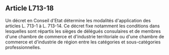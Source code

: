 Article L713-18
----
Un décret en Conseil d'Etat détermine les modalités d'application des articles
L. 713-1 à L. 713-14. Ce décret fixe notamment les conditions dans lesquelles
sont répartis les sièges de délégués consulaires et de membres d'une chambre de
commerce et d'industrie territoriale ou d'une chambre de commerce et d'industrie
de région entre les catégories et sous-catégories professionnelles.
